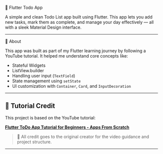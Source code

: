📝 Flutter Todo App

A simple and clean Todo List app built using Flutter. This app lets you add new tasks, mark them as complete, and manage your day effectively — all with a sleek Material Design interface.

---

📌 About

This app was built as part of my Flutter learning journey by following a YouTube tutorial. It helped me understand core concepts like:

- Stateful Widgets
- ListView.builder
- Handling user input (`TextField`)
- State management using `setState`
- UI customization with `Container`, `Card`, and `InputDecoration`

---

## 🎥 Tutorial Credit

This project is based on the YouTube tutorial:

**[Flutter ToDo App Tutorial for Beginners - Apps From Scratch](https://www.youtube.com/watch?v=VfdTUKt21Ls)**

> 📌 All credit goes to the original creator for the video guidance and project structure.

---
